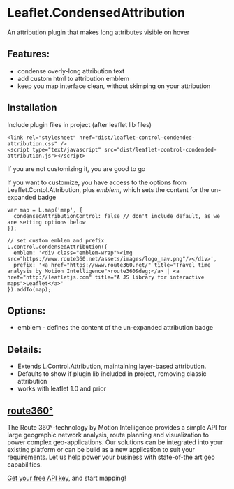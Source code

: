 # Leaflet.CondensedAttribution
An attribution plugin that makes long attributes visible on hover

## Features:
- condense overly-long attribution text
- add custom html to attribution emblem
- keep you map interface clean, without skimping on your attribution

## Installation
Include plugin files in project (after leaflet lib files)

```
<link rel="stylesheet" href="dist/leaflet-control-condended-attribution.css" />
<script type="text/javascript" src="dist/leaflet-control-condended-attribution.js"></script>
```

If you are not customizing it, you are good to go

If you want to customize, you have access to the options from Leaflet.Contol.Attribution, plus _emblem_, which sets the content for the un-expanded badge

```
var map = L.map('map', {
  condensedAttributionControl: false // don't include default, as we are setting options below
});

// set custom emblem and prefix
L.control.condensedAttribution({
  emblem: '<div class="emblem-wrap"><img src="https://www.route360.net/assets/images/logo_nav.png"/></div>',
  prefix: '<a href="https://www.route360.net/" title="Travel time analysis by Motion Intelligence">route360&deg;</a> | <a href="http://leafletjs.com" title="A JS library for interactive maps">Leaflet</a>'
}).addTo(map);
```
## Options:
- emblem - defines the content of the un-expanded attribution badge

## Details:
- Extends L.Control.Attribution, maintaining layer-based attribution.
- Defaults to show if plugin lib included in project, removing classic attribution
- works with leaflet 1.0 and prior

## [route360°](https://www.route360.net/)

The Route 360°-technology by Motion Intelligence provides a simple API for large geographic network analysis, route planning and visualization to power complex geo-applications. Our solutions can be integrated into your existing platform or can be build as a new application to suit your requirements. Let us help power your business with state-of-the art geo capabilities.

[Get your free API key](https://developers.route360.net/apikey.html), and start mapping!
